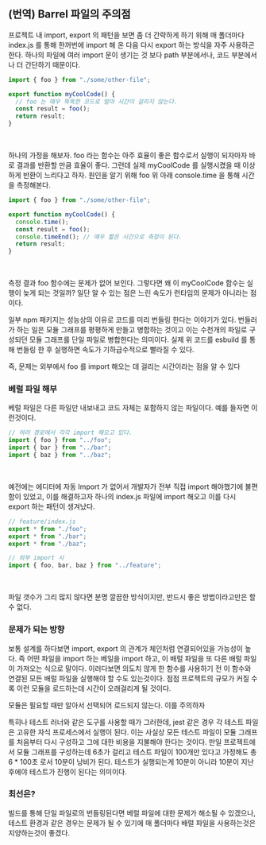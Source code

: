 ## (번역) Barrel 파일의 주의점

프로젝트 내 import, export 의 패턴을 보면 좀 더 간략하게 하기 위해 매 폴더마다 index.js 를 통해 한꺼번에 import 해 온 다음 다시 export 하는 방식을 자주 사용하곤 한다. 하나의 파일에 여러 import 문이 생기는 것 보다 path 부분에서나, 코드 부분에서나 더 간단하기 때문이다. <br />

```js
import { foo } from "./some/other-file";

export function myCoolCode() {
  // foo 는 매우 똑똑한 코드로 얼마 시간이 걸리지 않는다.
  const result = foo();
  return result;
}
```

<br />

하나의 가정을 해보자. foo 라는 함수는 아주 효율이 좋은 함수로서 실행이 되자마자 바로 결과를 반환할 만큼 효율이 좋다. 그런데 실제 myCoolCode 를 실행시켰을 때 이상하게 반환이 느리다고 하자. 원인을 알기 위해 foo 위 아래 console.time 을 통해 시간을 측정해본다. <br />

```js
import { foo } from "./some/other-file";

export function myCoolCode() {
  console.time();
  const result = foo();
  console.timeEnd(); // 매우 짧은 시간으로 측정이 된다.
  return result;
}
```

<br />

측정 결과 foo 함수에는 문제가 없어 보인다. 그렇다면 왜 이 myCoolCode 함수는 실행이 늦게 되는 것일까? 일단 알 수 있는 점은 느린 속도가 런타임의 문제가 아니라는 점이다. <br />

일부 npm 패키지는 성능상의 이유로 코드를 미리 번들링 한다는 이야기가 있다. 번들러가 하는 일은 모듈 그래프를 평평하게 만들고 병합하는 것이고 이는 수천개의 파일로 구성되던 모듈 그래프를 단일 파일로 병합한다는 의미이다. 실제 위 코드를 esbuild 를 통해 번들링 한 후 실행하면 속도가 기하급수적으로 빨라질 수 있다. <br />

즉, 문제는 외부에서 foo 를 import 해오는 데 걸리는 시간이라는 점을 알 수 있다 <br />

### 베럴 파일 해부

베럴 파일은 다른 파일만 내보내고 코드 자체는 포함하지 않는 파일이다. 예를 들자면 이런것이다. <br />

```js
// 여러 경로에서 각각 import 해오고 있다.
import { foo } from "../foo";
import { bar } from "../bar";
import { baz } from "../baz";
```

<br />

예전에는 에디터에 자동 Import 가 없어서 개발자가 전부 직접 import 해야했기에 불편함이 있었고, 이를 해결하고자 하나의 index.js 파일에 import 해오고 이를 다시 export 하는 패턴이 생겨났다.

```js
// feature/index.js
export * from "./foo";
export * from "./bar";
export * from "./baz";

// 외부 import 시
import { foo, bar, baz } from "../feature";
```

<br />

파일 갯수가 그리 많지 않다면 분명 깔끔한 방식이지만, 반드시 좋은 방법이라고만은 할 수 없다.

### 문제가 되는 방향

보통 설계를 하다보면 import, export 의 관계가 체인처럼 연결되어있을 가능성이 높다. 즉 어떤 파일을 import 하는 베일을 import 하고, 이 배럴 파일을 또 다른 배럴 파일이 가져오는 식으로 말이다. 이러다보면 의도치 않게 한 함수를 사용하기 전 이 함수와 연결된 모든 배럴 파일을 실행해야 할 수도 있는것이다. 점점 프로젝트의 규모가 커질 수록 이런 모듈을 로드하는데 시간이 오래걸리게 될 것이다. <br />

모듈은 필요할 때만 알아서 선택되어 로드되지 않는다. 이를 주의하자 <br />

특히나 테스트 러너와 같은 도구를 사용할 때가 그러한데, jest 같은 경우 각 테스트 파일은 고유한 자식 프로세스에서 실행이 된다. 이는 사실상 모든 테스트 파일이 모듈 그래프를 처음부터 다시 구성하고 그에 대한 비용을 지불해야 한다는 것이다. 만일 프로젝트에서 모듈 그래프를 구성하는데 6초가 걸리고 테스트 파일이 100개만 있다고 가정해도 총 6 \* 100초 로서 10분이 낭비가 된다. 테스트가 실행되는게 10분이 아니라 10분이 지난 후에야 테스트가 진행이 된다는 의미이다.

### 최선은?

빌드를 통해 단일 파일로의 번들링된다면 베럴 파일에 대한 문제가 해소될 수 있겠으나, 테스트 환경과 같은 경우는 문제가 될 수 있기에 매 폴더마다 배럴 파일을 사용하는것은 지양하는것이 좋겠다.
